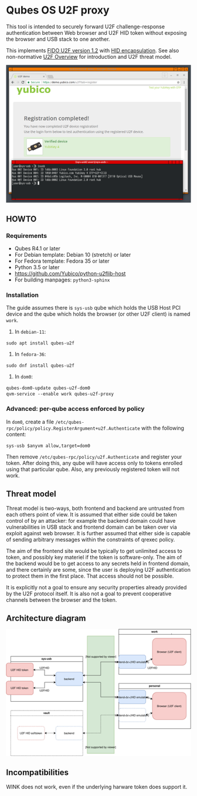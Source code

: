 # Qubes OS U2F proxy

This tool is intended to securely forward U2F challenge-response authentication
between Web browser and U2F HID token without exposing the browser and USB stack
to one another.

This implements [FIDO U2F version 1.2][U2FRawMsgs] with [HID
encapsulation][U2FHID]. See also non-normative [U2F Overview][U2FOverview] for
introduction and U2F threat model.

![Screenshot](Documentation/screenshot.png)

## HOWTO

### Requirements

- Qubes R4.1 or later
- For Debian template: Debian 10 (stretch) or later
- For Fedora template: Fedora 35 or later
- Python 3.5 or later
- https://github.com/Yubico/python-u2flib-host
- For building manpages: `python3-sphinx`

### Installation

The guide assumes there is `sys-usb` qube which holds the USB Host PCI device
and the qube which holds the browser (or other U2F client) is named `work`.

1. In `debian-11`:
```
sudo apt install qubes-u2f
```
1. In `fedora-36`:
```
sudo dnf install qubes-u2f
```
1. In `dom0`:
```
qubes-dom0-update qubes-u2f-dom0
qvm-service --enable work qubes-u2f-proxy
```

### Advanced: per-qube access enforced by policy

In `dom0`, create a file
`/etc/qubes-rpc/policy/policy.RegisterArgument+u2f.Authenticate` with the
following content:

```
sys-usb $anyvm allow,target=dom0
```

Then remove `/etc/qubes-rpc/policy/u2f.Authenticate` and register your token.
After doing this, any qube will have access only to tokens enrolled using that
particular qube. Also, any previously registered token will not work.

## Threat model

Threat model is two-ways, both frontend and backend are untrusted from each
others point of view. It is assumed that either side could be taken control of
by an attacker: for example the backend domain could have vulnerabilities in USB
stack and frontend domain can be taken over via exploit against web browser. It
is further assumed that either side is capable of sending arbitrary messages
within the constraints of qrexec policy.

The aim of the frontend site would be typically to get unlimited access to
token, and possibly key materiel if the token is software-only. The aim of the
backend would be to get access to any secrets held in frontend domain, and there
certainly are some, since the user is deploying U2F authentication to protect
them in the first place. That access should not be possible.

It is explicitly not a&nbsp;goal to ensure any security properties already
provided by the U2F protocol itself. It is also not a&nbsp;goal to prevent
cooperative channels between the browser and the token.

## Architecture diagram

![Architecture diagram](Documentation/architecture.svg)

## Incompatibilities

WINK does not work, even if the underlying harware token does support it.

[U2FOverview]: https://fidoalliance.org/specs/fido-u2f-v1.2-ps-20170411/fido-u2f-overview-v1.2-ps-20170411.html
[U2FRawMsgs]: https://fidoalliance.org/specs/fido-u2f-v1.2-ps-20170411/fido-u2f-raw-message-formats-v1.2-ps-20170411.html
[U2FHID]: https://fidoalliance.org/specs/fido-u2f-v1.2-ps-20170411/fido-u2f-hid-protocol-v1.2-ps-20170411.html

<!-- vim: set tw=80 : -->
